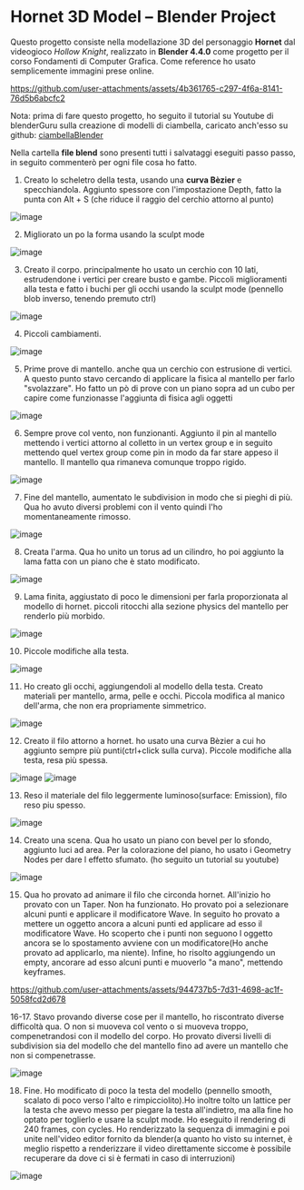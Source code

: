 # Hornet 3D Model – Blender Project

Questo progetto consiste nella modellazione 3D del personaggio **Hornet** dal videogioco *Hollow Knight*, realizzato in **Blender 4.4.0** come progetto per il corso Fondamenti di Computer Grafica. Come reference ho usato semplicemente immagini prese online.

https://github.com/user-attachments/assets/4b361765-c297-4f6a-8141-76d5b6abcfc2

Nota: prima di fare questo progetto, ho seguito il tutorial su Youtube di blenderGuru sulla creazione di modelli di ciambella, caricato anch'esso su github: [ciambellaBlender](https://github.com/FedericoCerra/ciambelleBlender)

Nella cartella **file blend** sono presenti tutti i salvataggi eseguiti passo passo, in seguito commenterò per ogni file cosa ho fatto.

1. Creato lo scheletro della testa, usando una **curva Bèzier** e specchiandola. Aggiunto spessore con l'impostazione Depth, fatto la punta con Alt + S (che riduce il raggio del cerchio attorno al punto)

  ![image](https://github.com/user-attachments/assets/0467844b-d629-455d-bc00-9f0291c6d20c)


2. Migliorato un po la forma usando la sculpt mode

![image](https://github.com/user-attachments/assets/78c25958-3bad-462a-ade9-00b3c7b071a9)


3.  Creato il corpo. principalmente ho usato un cerchio con 10 lati, estrudendone i vertici per creare busto e gambe. Piccoli miglioramenti alla testa e fatto i buchi per gli occhi usando la sculpt mode (pennello blob inverso, tenendo premuto ctrl)

![image](https://github.com/user-attachments/assets/635dd84a-08e7-4fa3-bf21-105e71553780)


4.  Piccoli cambiamenti.

![image](https://github.com/user-attachments/assets/3c4f80bf-f782-48d4-a3bf-5044f68563e7)


5. Prime prove di mantello. anche qua un cerchio con estrusione di vertici. A questo punto stavo cercando di applicare la fisica al mantello per farlo "svolazzare". Ho fatto un pò di prove con un piano sopra ad un cubo per capire come funzionasse l'aggiunta di fisica agli oggetti

![image](https://github.com/user-attachments/assets/2d9d563d-a476-4214-b8cd-20925437cc4d)


6. Sempre prove col vento, non funzionanti. Aggiunto il pin al mantello mettendo i vertici attorno al colletto in un vertex group e in seguito mettendo quel vertex group come pin in modo da far stare appeso il mantello. Il mantello qua rimaneva comunque troppo rigido.

![image](https://github.com/user-attachments/assets/f0bad255-0110-4f1a-bfab-d831aaa1812a)


7. Fine del mantello, aumentato le subdivision in modo che si pieghi di più. Qua ho avuto diversi problemi con il vento quindi l'ho momentaneamente rimosso.

![image](https://github.com/user-attachments/assets/aaca2b75-db9a-4522-89ab-ea103d822503)


8. Creata l'arma. Qua ho unito un torus ad un cilindro, ho poi aggiunto la lama fatta con un piano che è stato modificato.

![image](https://github.com/user-attachments/assets/ba683c1b-b703-4977-a158-6b6c2c99456e)


9. Lama finita, aggiustato di poco le dimensioni per farla proporzionata al modello di hornet. piccoli ritocchi alla sezione physics del mantello per renderlo più morbido.

![image](https://github.com/user-attachments/assets/e27eed60-9c4f-4bf8-ab07-324e2382e47b)


10. Piccole modifiche alla testa.

![image](https://github.com/user-attachments/assets/91077c00-e67a-4eac-8418-505b34d7c6ac)


11. Ho creato gli occhi, aggiungendoli al modello della testa. Creato materiali per mantello, arma, pelle e occhi. Piccola modifica al manico dell'arma, che non era propriamente simmetrico.

![image](https://github.com/user-attachments/assets/85aa2ff4-10bc-4e00-8d03-ac53ddf57b38)


12. Creato il filo attorno a hornet. ho usato una curva Bèzier a cui ho aggiunto sempre più punti(ctrl+click sulla curva). Piccole modifiche alla testa, resa più spessa.

![image](https://github.com/user-attachments/assets/63c2ae60-f311-4db2-92ea-35e3cd790638) ![image](https://github.com/user-attachments/assets/426f9b2b-eaba-42b2-95c7-e396f65bb729)


13. Reso il materiale del filo leggermente luminoso(surface: Emission), filo reso piu spesso.

![image](https://github.com/user-attachments/assets/b814ecfc-b7dc-4dc2-8347-4d322f407946)


14. Creato una scena. Qua ho usato un piano con bevel per lo sfondo, aggiunto luci ad area. Per la colorazione del piano, ho usato i Geometry Nodes per dare l effetto sfumato. (ho seguito un tutorial su youtube)

![image](https://github.com/user-attachments/assets/210289a1-0f5c-40e0-aa33-10f7e0376758)


15. Qua ho provato ad animare il filo che circonda hornet. All'inizio ho provato con un Taper. Non ha funzionato. Ho provato poi a selezionare alcuni punti e applicare il modificatore Wave. In seguito ho provato a mettere un oggetto ancora a alcuni punti ed applicare ad esso il modificatore Wave. Ho scoperto che i punti non seguono l oggetto ancora se lo spostamento avviene con un modificatore(Ho anche provato ad applicarlo, ma niente). Infine, ho risolto aggiungendo un empty, ancorare ad esso alcuni punti e muoverlo "a mano", mettendo keyframes.

https://github.com/user-attachments/assets/944737b5-7d31-4698-ac1f-5058fcd2d678


16-17. Stavo provando diverse cose per il mantello, ho riscontrato diverse difficoltà qua. O non si muoveva col vento o si muoveva troppo, compenetrandosi con il modello del corpo. Ho provato diversi livelli di subdivision sia del modello che del mantello fino ad avere un mantello che non si compenetrasse.

![image](https://github.com/user-attachments/assets/b34da464-a407-4015-9c86-843dd05d6a4f)


18. Fine. Ho modificato di poco la testa del modello (pennello smooth, scalato di poco verso l'alto e rimpicciolito).Ho inoltre tolto un lattice per la testa che avevo messo per piegare la testa all'indietro, ma alla fine ho optato per toglierlo e usare la sculpt mode. Ho eseguito il rendering di 240 frames, con cycles. Ho renderizzato la sequenza di immagini e poi unite nell'video editor fornito da blender(a quanto ho visto su internet, è meglio rispetto a renderizzare il video direttamente siccome è possibile recuperare da dove ci si è fermati in caso di interruzioni)

![image](https://github.com/user-attachments/assets/529b1a07-03fc-4d73-b72f-63810312e380)

